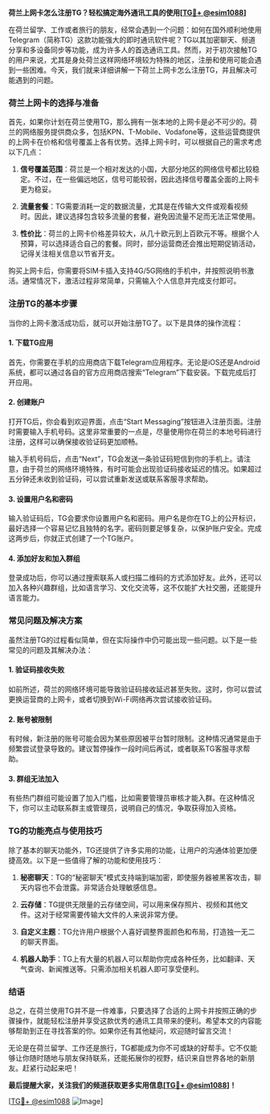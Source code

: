 **荷兰上网卡怎么注册TG？轻松搞定海外通讯工具的使用[[TG💪+ @esim1088](https://t.me/s/esim1088)]**

在荷兰留学、工作或者旅行的朋友，经常会遇到一个问题：如何在国外顺利地使用Telegram（简称TG）这款功能强大的即时通讯软件呢？TG以其加密聊天、频道分享和多设备同步等功能，成为许多人的首选通讯工具。然而，对于初次接触TG的用户来说，尤其是身处荷兰这样网络环境较为特殊的地区，注册和使用可能会遇到一些困难。今天，我们就来详细讲解一下荷兰上网卡怎么注册TG，并且解决可能遇到的问题。

### **荷兰上网卡的选择与准备**

首先，如果你计划在荷兰使用TG，那么拥有一张本地的上网卡是必不可少的。荷兰的网络服务提供商众多，包括KPN、T-Mobile、Vodafone等，这些运营商提供的上网卡在价格和信号覆盖上各有优势。选择上网卡时，可以根据自己的需求考虑以下几点：

1. **信号覆盖范围**：荷兰是一个相对发达的小国，大部分地区的网络信号都比较稳定。不过，在一些偏远地区，信号可能较弱，因此选择信号覆盖全面的上网卡更为稳妥。
   
2. **流量套餐**：TG需要消耗一定的数据流量，尤其是在传输大文件或观看视频时。因此，建议选择包含较多流量的套餐，避免因流量不足而无法正常使用。

3. **性价比**：荷兰的上网卡价格差异较大，从几十欧元到上百欧元不等。根据个人预算，可以选择适合自己的套餐。同时，部分运营商还会推出短期促销活动，记得关注相关信息以节省开支。

购买上网卡后，你需要将SIM卡插入支持4G/5G网络的手机中，并按照说明书激活。通常情况下，激活过程非常简单，只需输入个人信息并完成支付即可。

### **注册TG的基本步骤**

当你的上网卡激活成功后，就可以开始注册TG了。以下是具体的操作流程：

#### **1. 下载TG应用**
首先，你需要在手机的应用商店下载Telegram应用程序。无论是iOS还是Android系统，都可以通过各自的官方应用商店搜索“Telegram”下载安装。下载完成后打开应用。

#### **2. 创建账户**
打开TG后，你会看到欢迎界面，点击“Start Messaging”按钮进入注册页面。注册时需要输入手机号码。这里非常重要的一点是，尽量使用你在荷兰的本地号码进行注册，这样可以确保接收验证码更加顺畅。

输入手机号码后，点击“Next”，TG会发送一条验证码短信到你的手机上。请注意，由于荷兰的网络环境特殊，有时可能会出现验证码接收延迟的情况。如果超过五分钟还未收到验证码，可以尝试重新发送或联系客服寻求帮助。

#### **3. 设置用户名和密码**
输入验证码后，TG会要求你设置用户名和密码。用户名是你在TG上的公开标识，最好选择一个容易记忆且独特的名字。密码则要足够复杂，以保护账户安全。完成这两步后，你就正式创建了一个TG账户。

#### **4. 添加好友和加入群组**
登录成功后，你可以通过搜索联系人或扫描二维码的方式添加好友。此外，还可以加入各种兴趣群组，比如语言学习、文化交流等，这不仅能扩大社交圈，还能提升语言能力。

### **常见问题及解决方案**

虽然注册TG的过程看似简单，但在实际操作中仍可能出现一些问题。以下是一些常见的问题及其解决办法：

#### **1. 验证码接收失败**
如前所述，荷兰的网络环境可能导致验证码接收延迟甚至失败。这时，你可以尝试更换运营商的上网卡，或者切换到Wi-Fi网络再次尝试接收验证码。

#### **2. 账号被限制**
有时候，新注册的账号可能会因为某些原因被平台暂时限制。这种情况通常是由于频繁尝试登录导致的。建议暂停操作一段时间后再试，或者联系TG客服寻求帮助。

#### **3. 群组无法加入**
有些热门群组可能设置了加入门槛，比如需要管理员审核才能入群。在这种情况下，你可以主动联系群主或管理员，说明自己的情况，争取获得加入资格。

### **TG的功能亮点与使用技巧**

除了基本的聊天功能外，TG还提供了许多实用的功能，让用户的沟通体验更加便捷高效。以下是一些值得了解的功能和使用技巧：

1. **秘密聊天**：TG的“秘密聊天”模式支持端到端加密，即使服务器被黑客攻击，聊天内容也不会泄露。非常适合处理敏感信息。

2. **云存储**：TG提供无限量的云存储空间，可以用来保存照片、视频和其他文件。这对于经常需要传输大文件的人来说非常方便。

3. **自定义主题**：TG允许用户根据个人喜好调整界面颜色和布局，打造独一无二的聊天界面。

4. **机器人助手**：TG上有大量的机器人可以帮助你完成各种任务，比如翻译、天气查询、新闻推送等。只需添加相关机器人即可享受便利。

### **结语**

总之，在荷兰使用TG并不是一件难事，只要选择了合适的上网卡并按照正确的步骤操作，就能轻松注册并享受这款优秀的通讯工具带来的便利。希望本文的内容能够帮助到正在寻找答案的你。如果你还有其他疑问，欢迎随时留言交流！

无论是在荷兰留学、工作还是旅行，TG都能成为你不可或缺的好帮手。它不仅能够让你随时随地与朋友保持联系，还能拓展你的视野，结识来自世界各地的新朋友。赶紧行动起来吧！

**最后提醒大家，关注我们的频道获取更多实用信息[[TG💪+ @esim1088](https://t.me/s/esim1088)]！**

[[TG💪+ @esim1088](https://t.me/s/esim1088) ![Image](https://i.postimg.cc/4NQfJmqS/Snipaste-2025-05-13-00-14-12.png)]